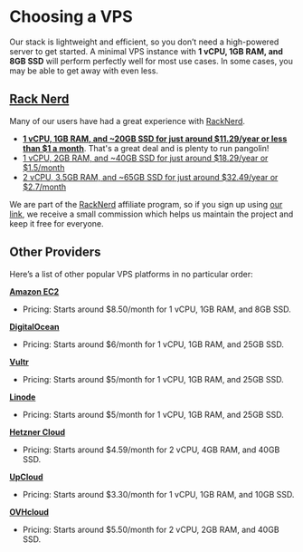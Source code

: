 # Choosing a VPS

Our stack is lightweight and efficient, so you don’t need a high-powered server to get started. A minimal VPS instance with **1 vCPU, 1GB RAM, and 8GB SSD** will perform perfectly well for most use cases. In some cases, you may be able to get away with even less.

## [Rack Nerd](https://my.racknerd.com/aff.php?aff=13788)

Many of our users have had a great experience with [RackNerd](https://my.racknerd.com/aff.php?aff=13788). 

- [**1 vCPU, 1GB RAM, and ~20GB SSD for just around $11.29/year or less than $1 a month**](https://my.racknerd.com/aff.php?aff=13788&pid=903). That's a great deal and is plenty to run pangolin!
- [1 vCPU, 2GB RAM, and ~40GB SSD for just around $18.29/year or $1.5/month](https://my.racknerd.com/aff.php?aff=13788&pid=904)
- [2 vCPU, 3.5GB RAM, and ~65GB SSD for just around $32.49/year or $2.7/month](https://my.racknerd.com/aff.php?aff=13788&pid=905)

We are part of the [RackNerd](https://my.racknerd.com/aff.php?aff=13788) affiliate program, so if you sign up using [our link](https://my.racknerd.com/aff.php?aff=13788), we receive a small commission which helps us maintain the project and keep it free for everyone.

## Other Providers

Here’s a list of other popular VPS platforms in no particular order:

**[Amazon EC2](https://instances.vantage.sh/)**

- Pricing: Starts around $8.50/month for 1 vCPU, 1GB RAM, and 8GB SSD.

**[DigitalOcean](https://www.digitalocean.com/pricing/droplets)**

- Pricing: Starts around $6/month for 1 vCPU, 1GB RAM, and 25GB SSD.

**[Vultr](https://www.vultr.com/pricing)**

- Pricing: Starts around $5/month for 1 vCPU, 1GB RAM, and 25GB SSD.

**[Linode](https://www.linode.com/pricing/)**

- Pricing: Starts around $5/month for 1 vCPU, 1GB RAM, and 25GB SSD.

**[Hetzner Cloud](https://www.hetzner.com/cloud)**

- Pricing: Starts around $4.59/month for 2 vCPU, 4GB RAM, and 40GB SSD.

**[UpCloud](https://upcloud.com/pricing/)**

- Pricing: Starts around $3.30/month for 1 vCPU, 1GB RAM, and 10GB SSD.

**[OVHcloud](https://www.ovhcloud.com/en/vps/)**

- Pricing: Starts around $5.50/month for 2 vCPU, 2GB RAM, and 40GB SSD.
